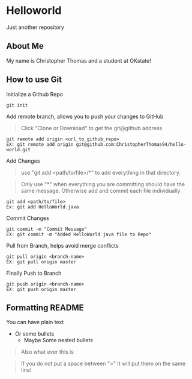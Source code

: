# Helloworld
Just another repository

## About Me
My name is Christopher Thomas
and a student at OKstate!

## How to use Git
Initialize a Github Repo
```
git init
```

Add remote branch, allows you to push your changes to GitHub
> Click "Clone or Download" to get the git@github address

```
git remote add origin <url_to_github_repo>
EX: git remote add origin git@github.com:ChristopherThomas94/hello-world.git
```

Add Changes
> use "git add \<path/to/file>/*" to add everything in that directory.

> Only use "*" when everything you are committing should have the same message. Otherwise add and commit each file individually

```
git add <path/to/file>
Ex: git add HelloWorld.java
```

Commit Changes
```
git commit -m "Commit Message"
EX: git commit -m "Added HelloWorld java file to Repo"
```
Pull from Branch, helps avoid merge conflicts
```
git pull origin <branch-name>
EX: git pull origin master
```
Finally Push to Branch
```
git push origin <branch-name>
EX: git push origin master
```

## Formatting README
You can have plain text

* Or some bullets
  * Maybe Some nested bullets
  
> Also what ever this is

> If you do not put a space between ">"
> It will put them on the same line!

